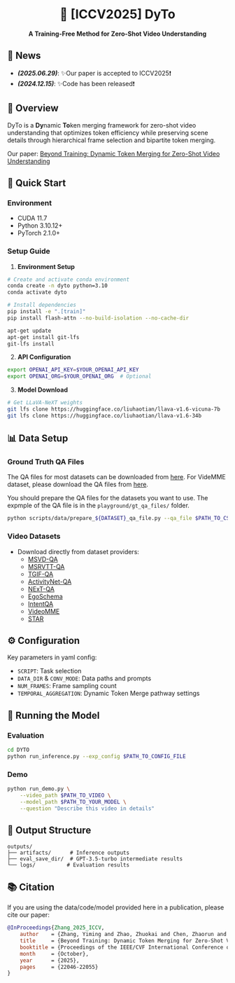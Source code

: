 <div align="center">

# 🎥 [ICCV2025] DyTo

**A Training-Free Method for Zero-Shot Video Understanding**

</div>

## 📣 News
- **_(2025.06.29)_**: ✨Our paper is accepted to ICCV2025❗️
- **_(2024.12.15)_**: ✨Code has been released❗️


## 📖 Overview

DyTo is a **Dy**namic **To**ken merging framework for zero-shot video understanding that optimizes token efficiency while preserving scene details through hierarchical frame selection and bipartite token merging.

Our paper: [Beyond Training: Dynamic Token Merging for Zero-Shot Video Understanding](https://arxiv.org/abs/2411.14401)

## 🚀 Quick Start

### Environment

- CUDA 11.7
- Python 3.10.12+
- PyTorch 2.1.0+

### Setup Guide

1. **Environment Setup**
```bash
# Create and activate conda environment
conda create -n dyto python=3.10
conda activate dyto

# Install dependencies
pip install -e ".[train]"
pip install flash-attn --no-build-isolation --no-cache-dir

apt-get update
apt-get install git-lfs
git-lfs install
```

2. **API Configuration**
```bash
export OPENAI_API_KEY=$YOUR_OPENAI_API_KEY
export OPENAI_ORG=$YOUR_OPENAI_ORG  # Optional
```

3. **Model Download**
```bash
# Get LLaVA-NeXT weights
git lfs clone https://huggingface.co/liuhaotian/llava-v1.6-vicuna-7b
git lfs clone https://huggingface.co/liuhaotian/llava-v1.6-34b
```

## 📊 Data Setup
### Ground Truth QA Files

The QA files for most datasets can be downloaded from [here](https://github.com/imagegridworth/IG-VLM/tree/main/data). For VideMME dataset, please download the QA files from [here](https://video-mme.github.io/).

You should prepare the QA files for the datasets you want to use. The expmple of the QA file is in the `playground/gt_qa_files/` folder.

```bash
python scripts/data/prepare_${DATASET}_qa_file.py --qa_file $PATH_TO_CSV_FILE
```
### Video Datasets
- Download directly from dataset providers:
  - [MSVD-QA](https://github.com/xudejing/video-question-answering)
  - [MSRVTT-QA](https://github.com/xudejing/video-question-answering)
  - [TGIF-QA](https://github.com/YunseokJANG/tgif-qa)
  - [ActivityNet-QA](https://github.com/MILVLG/activitynet-qa)
  - [NExT-QA](https://github.com/doc-doc/NExT-QA)
  - [EgoSchema](https://egoschema.github.io)
  - [IntentQA](https://github.com/JoseponLee/IntentQA)
  - [VideoMME](https://video-mme.github.io/)
  - [STAR](https://bobbywu.com/STAR/)
## ⚙️ Configuration
Key parameters in yaml config:
- `SCRIPT`: Task selection
- `DATA_DIR` & `CONV_MODE`: Data paths and prompts
- `NUM_FRAMES`: Frame sampling count
- `TEMPORAL_AGGREGATION`: Dynamic Token Merge pathway settings

## 🔄 Running the Model

### Evaluation
```bash
cd DYTO
python run_inference.py --exp_config $PATH_TO_CONFIG_FILE
```

### Demo
```bash
python run_demo.py \
    --video_path $PATH_TO_VIDEO \
    --model_path $PATH_TO_YOUR_MODEL \
    --question "Describe this video in details"
```

## 📂 Output Structure

```
outputs/
├── artifacts/      # Inference outputs
├── eval_save_dir/  # GPT-3.5-turbo intermediate results
└── logs/          # Evaluation results
```

## 📚 Citation
If you are using the data/code/model provided here in a publication, please cite our paper:
```bibtex
@InProceedings{Zhang_2025_ICCV,
    author    = {Zhang, Yiming and Zhao, Zhuokai and Chen, Zhaorun and Ding, Zenghui and Yang, Xianjun and Sun, Yining},
    title     = {Beyond Training: Dynamic Token Merging for Zero-Shot Video Understanding},
    booktitle = {Proceedings of the IEEE/CVF International Conference on Computer Vision (ICCV)},
    month     = {October},
    year      = {2025},
    pages     = {22046-22055}
}
```
